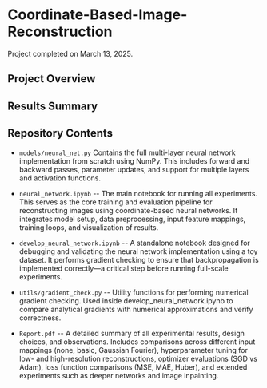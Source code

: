 # Coordinate-Based-Image-Reconstruction

Project completed on March 13, 2025.

## Project Overview


## Results Summary


## Repository Contents

* `models/neural_net.py`
Contains the full multi-layer neural network implementation from scratch using NumPy. This includes forward and backward passes, parameter updates, and support for multiple layers and activation functions.

* `neural_network.ipynb` -- The main notebook for running all experiments. This serves as the core training and evaluation pipeline for reconstructing images using coordinate-based neural networks. It integrates model setup, data preprocessing, input feature mappings, training loops, and visualization of results.

* `develop_neural_network.ipynb` -- A standalone notebook designed for debugging and validating the neural network implementation using a toy dataset. It performs gradient checking to ensure that backpropagation is implemented correctly—a critical step before running full-scale experiments.

* `utils/gradient_check.py` -- Utility functions for performing numerical gradient checking. Used inside develop_neural_network.ipynb to compare analytical gradients with numerical approximations and verify correctness.

* `Report.pdf` -- A detailed summary of all experimental results, design choices, and observations. Includes comparisons across different input mappings (none, basic, Gaussian Fourier), hyperparameter tuning for low- and high-resolution reconstructions, optimizer evaluations (SGD vs Adam), loss function comparisons (MSE, MAE, Huber), and extended experiments such as deeper networks and image inpainting.
